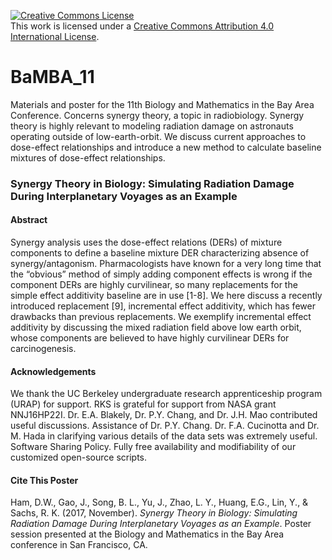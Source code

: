 <a rel="license" href="http://creativecommons.org/licenses/by/4.0/"><img alt="Creative Commons License" style="border-width:0" src="https://i.creativecommons.org/l/by/4.0/88x31.png" /></a><br />This work is licensed under a <a rel="license" href="http://creativecommons.org/licenses/by/4.0/">Creative Commons Attribution 4.0 International License</a>.

# BaMBA_11
Materials and poster for the 11th Biology and Mathematics in the Bay Area Conference. Concerns synergy theory, a topic in radiobiology. Synergy theory is highly relevant to modeling radiation damage on astronauts operating outside of low-earth-orbit. We discuss current approaches to dose-effect relationships and introduce a new method to calculate baseline mixtures of dose-effect relationships. 

### Synergy Theory in Biology: Simulating Radiation Damage During Interplanetary Voyages as an Example

#### Abstract 
Synergy analysis uses the dose-effect relations (DERs) of mixture components to define a baseline mixture DER characterizing absence of synergy/antagonism. Pharmacologists have known for a very long time that the “obvious” method of simply adding component effects is wrong if the component DERs are highly curvilinear, so many replacements for the simple effect additivity baseline are in use [1-8]. We here discuss a recently introduced replacement [9], incremental effect additivity, which has fewer drawbacks than previous replacements. We exemplify incremental effect additivity by discussing the mixed radiation field above low earth orbit, whose components are believed to have highly curvilinear DERs for carcinogenesis.


#### Acknowledgements
We thank the UC Berkeley undergraduate research apprenticeship program (URAP) for support. RKS is grateful for support from NASA grant NNJ16HP22I. Dr. E.A. Blakely, Dr. P.Y. Chang, and Dr. J.H. Mao contributed useful discussions. Assistance of Dr. P.Y. Chang. Dr. F.A. Cucinotta and Dr. M. Hada in clarifying various details of the data sets was extremely useful. Software Sharing Policy. Fully free availability and modifiability of our customized open-source scripts.


#### Cite This Poster
Ham, D.W.,  Gao, J., Song, B. L., Yu, J., Zhao, L. Y., Huang, E.G., Lin, Y., & Sachs, R. K. (2017, November). 
_Synergy Theory in Biology: Simulating Radiation Damage During Interplanetary Voyages as an Example_. Poster session
presented at the Biology and Mathematics in the Bay Area conference in San Francisco, CA.
